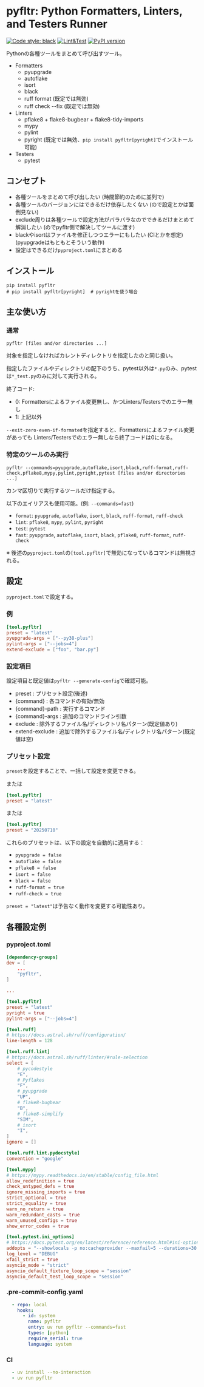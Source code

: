 # pyfltr: Python Formatters, Linters, and Testers Runner

[![Code style: black](https://img.shields.io/badge/code%20style-black-000000.svg)](https://github.com/psf/black)
[![Lint&Test](https://github.com/ak110/pyfltr/actions/workflows/python-app.yml/badge.svg)](https://github.com/ak110/pyfltr/actions/workflows/python-app.yml)
[![PyPI version](https://badge.fury.io/py/pyfltr.svg)](https://badge.fury.io/py/pyfltr)

Pythonの各種ツールをまとめて呼び出すツール。

- Formatters
  - pyupgrade
  - autoflake
  - isort
  - black
  - ruff format (既定では無効)
  - ruff check --fix (既定では無効)
- Linters
  - pflake8 + flake8-bugbear + flake8-tidy-imports
  - mypy
  - pylint
  - pyright (既定では無効、`pip install pyfltr[pyright]`でインストール可能)
- Testers
  - pytest

## コンセプト

- 各種ツールをまとめて呼び出したい (時間節約のために並列で)
- 各種ツールのバージョンにはできるだけ依存したくない (ので設定とかは面倒見ない)
- exclude周りは各種ツールで設定方法がバラバラなのでできるだけまとめて解消したい (のでpyfltr側で解決してツールに渡す)
- blackやisortはファイルを修正しつつエラーにもしたい (CIとかを想定) (pyupgradeはもともとそういう動作)
- 設定はできるだけ`pyproject.toml`にまとめる

## インストール

```shell
pip install pyfltr
# pip install pyfltr[pyright]  # pyrightを使う場合
```

## 主な使い方

### 通常

```shell
pyfltr [files and/or directories ...]
```

対象を指定しなければカレントディレクトリを指定したのと同じ扱い。

指定したファイルやディレクトリの配下のうち、pytest以外は`*.py`のみ、pytestは`*_test.py`のみに対して実行される。

終了コード:

- 0: Formattersによるファイル変更無し、かつLinters/Testersでのエラー無し
- 1: 上記以外

`--exit-zero-even-if-formated`を指定すると、Formattersによるファイル変更があっても
Linters/Testersでのエラー無しなら終了コードは0になる。

### 特定のツールのみ実行

```shell
pyfltr --commands=pyupgrade,autoflake,isort,black,ruff-format,ruff-check,pflake8,mypy,pylint,pyright,pytest [files and/or directories ...]
```

カンマ区切りで実行するツールだけ指定する。

以下のエイリアスも使用可能。(例: `--commands=fast`)

- `format`: `pyupgrade`, `autoflake`, `isort`, `black`, `ruff-format`, `ruff-check`
- `lint`: `pflake8`, `mypy`, `pylint`, `pyright`
- `test`: `pytest`
- `fast`: `pyupgrade`, `autoflake`, `isort`, `black`, `pflake8`, `ruff-format`, `ruff-check`

※ 後述の`pyproject.toml`の`[tool.pyfltr]`で無効になっているコマンドは無視される。

## 設定

`pyproject.toml`で設定する。

### 例

```toml
[tool.pyfltr]
preset = "latest"
pyupgrade-args = ["--py38-plus"]
pylint-args = ["--jobs=4"]
extend-exclude = ["foo", "bar.py"]
```

### 設定項目

設定項目と既定値は`pyfltr --generate-config`で確認可能。

- preset : プリセット設定(後述)
- {command} : 各コマンドの有効/無効
- {command}-path : 実行するコマンド
- {command}-args : 追加のコマンドライン引数
- exclude : 除外するファイル名/ディレクトリ名パターン(既定値あり)
- extend-exclude : 追加で除外するファイル名/ディレクトリ名パターン(既定値は空)

### プリセット設定

`preset`を設定することで、一括して設定を変更できる。

または

```toml
[tool.pyfltr]
preset = "latest"
```

または

```toml
[tool.pyfltr]
preset = "20250710"
```

これらのプリセットは、以下の設定を自動的に適用する：

- `pyupgrade = false`
- `autoflake = false`
- `pflake8 = false`
- `isort = false`
- `black = false`
- `ruff-format = true`
- `ruff-check = true`

`preset = "latest"`は予告なく動作を変更する可能性あり。

## 各種設定例

### pyproject.toml

```toml
[dependency-groups]
dev = [
    ...
    "pyfltr",
]

...

[tool.pyfltr]
preset = "latest"
pyright = true
pylint-args = ["--jobs=4"]

[tool.ruff]
# https://docs.astral.sh/ruff/configuration/
line-length = 128

[tool.ruff.lint]
# https://docs.astral.sh/ruff/linter/#rule-selection
select = [
    # pycodestyle
    "E",
    # Pyflakes
    "F",
    # pyupgrade
    "UP",
    # flake8-bugbear
    "B",
    # flake8-simplify
    "SIM",
    # isort
    "I",
]
ignore = []

[tool.ruff.lint.pydocstyle]
convention = "google"

[tool.mypy]
# https://mypy.readthedocs.io/en/stable/config_file.html
allow_redefinition = true
check_untyped_defs = true
ignore_missing_imports = true
strict_optional = true
strict_equality = true
warn_no_return = true
warn_redundant_casts = true
warn_unused_configs = true
show_error_codes = true

[tool.pytest.ini_options]
# https://docs.pytest.org/en/latest/reference/reference.html#ini-options-ref
addopts = "--showlocals -p no:cacheprovider --maxfail=5 --durations=30 --durations-min=0.5"
log_level = "DEBUG"
xfail_strict = true
asyncio_mode = "strict"
asyncio_default_fixture_loop_scope = "session"
asyncio_default_test_loop_scope = "session"
```

### .pre-commit-config.yaml

```yaml
  - repo: local
    hooks:
      - id: system
        name: pyfltr
        entry: uv run pyfltr --commands=fast
        types: [python]
        require_serial: true
        language: system
```

### CI

```yaml
  - uv install --no-interaction
  - uv run pyfltr
```
